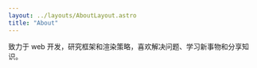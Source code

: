 ```yaml
---
layout: ../layouts/AboutLayout.astro
title: "About"
---
```


致力于 web 开发，研究框架和渲染策略，喜欢解决问题、学习新事物和分享知识。
